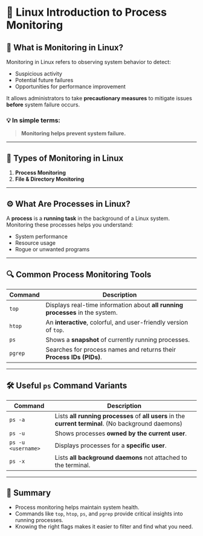 # 🐧 Linux Introduction to Process Monitoring

## 📌 What is Monitoring in Linux?

Monitoring in Linux refers to observing system behavior to detect:

- Suspicious activity  
- Potential future failures  
- Opportunities for performance improvement  

It allows administrators to take **precautionary measures** to mitigate issues **before** system failure occurs.

### 💡 In simple terms:
> **Monitoring helps prevent system failure.**

---

## 🧭 Types of Monitoring in Linux

1. **Process Monitoring**
2. **File & Directory Monitoring**

---

## ⚙️ What Are Processes in Linux?

A **process** is a **running task** in the background of a Linux system.  
Monitoring these processes helps you understand:

- System performance  
- Resource usage  
- Rogue or unwanted programs  

---

## 🔍 Common Process Monitoring Tools

| Command | Description |
|---------|-------------|
| `top`   | Displays real-time information about **all running processes** in the system. |
| `htop`  | An **interactive**, colorful, and user-friendly version of `top`. |
| `ps`    | Shows a **snapshot** of currently running processes. |
| `pgrep` | Searches for process names and returns their **Process IDs (PIDs)**. |

---

## 🛠️ Useful `ps` Command Variants

| Command             | Description |
|---------------------|-------------|
| `ps -a`             | Lists **all running processes** of **all users** in the **current terminal**. (No background daemons) |
| `ps -u`             | Shows processes **owned by the current user**. |
| `ps -u <username>`  | Displays processes for a **specific user**. |
| `ps -x`             | Lists **all background daemons** not attached to the terminal. |

---

## 🧠 Summary

- Process monitoring helps maintain system health.  
- Commands like `top`, `htop`, `ps`, and `pgrep` provide critical insights into running processes.  
- Knowing the right flags makes it easier to filter and find what you need.
